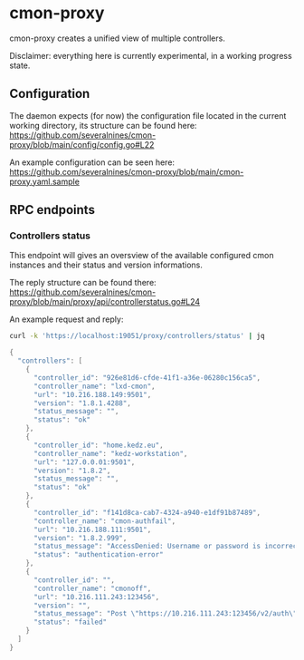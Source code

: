 # cmon-proxy
cmon-proxy creates a unified view of multiple controllers.

Disclaimer: everything here is currently experimental, in a working progress
state.

## Configuration

The daemon expects (for now) the configuration file located in the current
working directory, its structure can be found here:
https://github.com/severalnines/cmon-proxy/blob/main/config/config.go#L22

An example configuration can be seen here:
https://github.com/severalnines/cmon-proxy/blob/main/cmon-proxy.yaml.sample

## RPC endpoints

### Controllers status

This endpoint will gives an oversview of the available configured cmon instances
and their status and version informations.

The reply structure can be found there:
https://github.com/severalnines/cmon-proxy/blob/main/proxy/api/controllerstatus.go#L24

An example request and reply:
```bash
curl -k 'https://localhost:19051/proxy/controllers/status' | jq
```

```go
{
  "controllers": [
    {
      "controller_id": "926e81d6-cfde-41f1-a36e-06280c156ca5",
      "controller_name": "lxd-cmon",
      "url": "10.216.188.149:9501",
      "version": "1.8.1.4288",
      "status_message": "",
      "status": "ok"
    },
    {
      "controller_id": "home.kedz.eu",
      "controller_name": "kedz-workstation",
      "url": "127.0.0.01:9501",
      "version": "1.8.2",
      "status_message": "",
      "status": "ok"
    },
    {
      "controller_id": "f141d8ca-cab7-4324-a940-e1df91b87489",
      "controller_name": "cmon-authfail",
      "url": "10.216.188.111:9501",
      "version": "1.8.2.999",
      "status_message": "AccessDenied: Username or password is incorrect.",
      "status": "authentication-error"
    },
    {
      "controller_id": "",
      "controller_name": "cmonoff",
      "url": "10.216.111.243:123456",
      "version": "",
      "status_message": "Post \"https://10.216.111.243:123456/v2/auth\": dial tcp: address 123456: invalid port",
      "status": "failed"
    }
  ]
}
```
